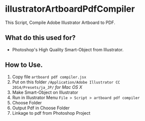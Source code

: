 # illustratorArtboardPdfCompiler
This Script, Compile Adobe Illustrator Artboard to PDF.

## What do this used for?

- Photoshop's High Quality Smart-Object from Illustrator.

## How to Use.

1. Copy file ``artboard pdf compiler.jsx``
2. Put on this folder ``/Application/Adobe Illustrator CC 2014/Presets/ja_JP/`` *for Mac OS X*
3. Make Smart-Object on Illustrator
4. Run in Illustrator Menu ``File > Script > artboard pdf compiler``
5. Choose Folder
6. Output Pdf in Choose Folder
7. Linkage to pdf from Photoshop Project
